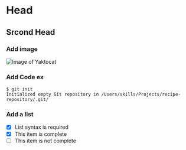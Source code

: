# Head 
## Srcond Head
###  Add image
![Image of Yaktocat](https://octodex.github.com/images/yaktocat.png)


###  Add Code ex
```
$ git init
Initialized empty Git repository in /Users/skills/Projects/recipe-repository/.git/
```

###  Add a list 

- [x] List syntax is required
- [x] This item is complete
- [ ] This item is not complete
